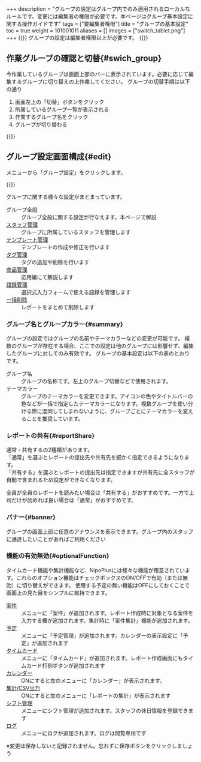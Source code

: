 +++
description = "グループの設定はグループ内でのみ適用されるローカルなルールです。変更には編集者の権限が必要です。本ページはグループ基本設定に関する操作ガイドです"
tags = ["要編集者権限"]
title = "グループの基本設定"
toc = true
weight = 101001011
aliases = []
images = ["switch_tablet.png"]
+++
{{<warning>}}
グループの設定は編集者権限以上が必要です。
{{</warning>}}
## 作業グループの確認と切替{#swich_group}

今作業しているグループは画面上部のバーに表示されています。必要に応じて編集するグループに切り替えの上作業してください。
グループの切替手順は以下の通り

1. 画面左上の「切替」ボタンをクリック
1. 所属しているグループ一覧が表示される
1. 作業するグループ名をクリック
1. グループが切り替わる

{{<icatch filename="switch" msg="グループ名をクリックして他のグループに切り替えます" alice="here">}}

## グループ設定画面構成{#edit}

メニューから「グループ設定」をクリックします。

{{<icatch filename="group-manage" msg="グループの全般設定では使用する機能やテーマカラーの変更が可能です" alice="ok">}}

グループに関する様々な設定がまとまっています。

<dl class="basic">
<dt>グループ全般</dt>
<dd>グループ全般に関する設定が行なえます。本ページで解説</dd>
<dt><a href="/docs/manual/initial-setting/staff-local/_about/">スタッフ管理</a></dt>
<dd>グループに所属しているスタッフを管理します</dd>
<dt><a href="/docs/manual/initial-setting/template/make/">テンプレート管理</a></dt>
<dd>テンプレートの作成や修正を行います</dd>
<dt><a href="/docs/manual/initial-setting/advanced-setting/tag/">タグ管理</a></dt>
<dd>タグの追加や削除を行います</dd>
<dt><a href="/docs/manual/initial-setting/advanced-setting/point/">商品管理</a></dt>
<dd>応用編にて解説します</dd>
<dt><a href="/docs/manual/initial-setting/advanced-setting/goroku/">語録管理</a></dt>
<dd>選択式入力フォームで使える語録を管理します</dd>
<dt><a href="/docs/manual/read-report/removereport/#batch_remove">一括削除</a></dt>
<dd>レポートをまとめて削除します</dd>
</dl>

### グループ名とグループカラー{#summary}

グループの設定ではグループの名前やテーマカラーなどの変更が可能です。
複数のグループが存在する場合、ここでの設定は他のグループには影響せず、編集したグループに対してのみ有効です。
グループの基本設定は以下の表のとおりです。

<dl class="basic">
  <dt>グループ名</dt>
  <dd>グループの名称です。左上のグループ切替などで使用されます。</dd>
  <dt>テーマカラー</dt>
  <dd>グループのテーマカラーを変更できます。アイコンの色やタイトルバーの色などが一括で指定したテーマカラーになります。複数グループを使い分ける際に混同してしまわないように、グループごとにテーマカラーを変えることを推奨しています。</dd>

</dl>

### レポートの共有{#reportShare}

通常・共有するの2種類があります。  
「通常」を選ぶとレポートの提出先や共有先を細かく指定できるようになります。  
「共有する」を選ぶとレポートの提出先は指定できますが共有先に全スタッフが自動で含まれるため設定ができなくなります。

全員が全員のレポートを読みたい場合は「共有する」がおすすめです。一方で上司だけが読めれば良い場合は「通常」がおすすめです。


### バナー{#banner}

グループの画面上部に任意のアナウンスを表示できます。グループ内のスタッフに通達したいことがあればご利用ください





### 機能の有効無効{#optionalFunction}

タイムカード機能や集計機能など、NipoPlusには様々な機能が用意されています。これらのオプション機能はチェックボックスのON/OFFで有効（または無効）に切り替えができます。
使用する予定の無い機能はOFFにしておくことで画面上の見た目をシンプルに維持できます。

<dl class="basic">
  <dt><a href="/docs/manual/anken/_about/">案件</a></dt>
  <dd>メニューに「案件」が追加されます。レポート作成時に対象となる案件を入力する欄が追加されます。集計時に「案件集計」機能が追加されます。</dd>
  <dt><a href="/docs/manual/event/add/">予定</a></dt>
  <dd>メニューに「予定管理」が追加されます。カレンダーの表示設定に「予定」が追加されます</dd>
  <dt><a href="/docs/manual/timecard/input/">タイムカード</a></dt>
  <dd>メニューに「タイムカード」が追加されます。レポート作成画面にもタイムカード打刻ボタンが追加されます</dd>
  <dt><a href="/docs/manual/calendar/_about/">カレンダー</a></dt>
  <dd>ONにすると左のメニューに「カレンダー」が表示されます。</dd>
  <dt><a href="/docs/manual/analytics/_about/">集計/CSV出力</a></dt>
  <dd>ONにすると左のメニューに「レポートの集計」が表示されます</dd>
  <dt><a href="/docs/manual/utils/shift/">シフト管理</a></dt>
  <dd>メニューにシフト管理が追加されます。スタッフの休日情報を登録できます</dd>
  <dt><a href="/docs/manual/utils/log/">ログ</a></dt>
  <dd>メニューにログが追加されます。ログは閲覧専用です</dd>

</dl>

※変更は保存しないと記録されません。忘れずに保存ボタンをクリックしましょう
